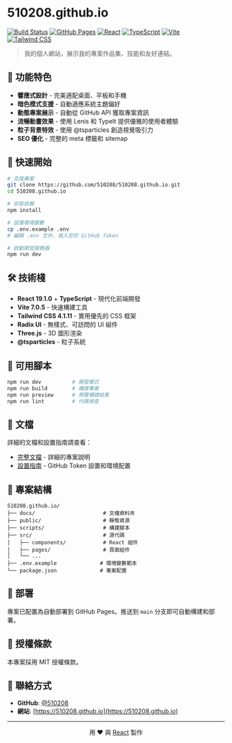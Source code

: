 # 510208.github.io

[![Build Status](https://img.shields.io/badge/build-passing-brightgreen)](https://510208.github.io)
[![GitHub Pages](https://img.shields.io/badge/GitHub%20Pages-deployed-blue?logo=github)](https://510208.github.io)
[![React](https://img.shields.io/badge/React-19.1.0-61DAFB?logo=react)](https://reactjs.org/)
[![TypeScript](https://img.shields.io/badge/TypeScript-Latest-3178C6?logo=typescript)](https://www.typescriptlang.org/)
[![Vite](https://img.shields.io/badge/Vite-7.0.5-646CFF?logo=vite)](https://vitejs.dev/)
[![Tailwind CSS](https://img.shields.io/badge/Tailwind%20CSS-4.1.11-38B2AC?logo=tailwindcss)](https://tailwindcss.com/)

> 我的個人網站，展示我的專案作品集、技能和友好連結。

## 🌟 功能特色

- **響應式設計** - 完美適配桌面、平板和手機
- **暗色模式支援** - 自動適應系統主題偏好
- **動態專案展示** - 自動從 GitHub API 獲取專案資訊
- **流暢動畫效果** - 使用 Lenis 和 TypeIt 提供優雅的使用者體驗
- **粒子背景特效** - 使用 @tsparticles 創造視覺吸引力
- **SEO 優化** - 完整的 meta 標籤和 sitemap

## 🚀 快速開始

```bash
# 克隆專案
git clone https://github.com/510208/510208.github.io.git
cd 510208.github.io

# 安裝依賴
npm install

# 設置環境變數
cp .env.example .env
# 編輯 .env 文件，填入您的 GitHub Token

# 啟動開發服務器
npm run dev
```

## 🛠️ 技術棧

- **React 19.1.0** + **TypeScript** - 現代化前端開發
- **Vite 7.0.5** - 快速構建工具
- **Tailwind CSS 4.1.11** - 實用優先的 CSS 框架
- **Radix UI** - 無樣式、可訪問的 UI 組件
- **Three.js** - 3D 圖形渲染
- **@tsparticles** - 粒子系統

## 📝 可用腳本

```bash
npm run dev          # 開發模式
npm run build        # 構建專案
npm run preview      # 預覽構建結果
npm run lint         # 代碼檢查
```

## 📁 文檔

詳細的文檔和設置指南請查看：

- [完整文檔](./docs/README.md) - 詳細的專案說明
- [設置指南](./docs/SETUP.md) - GitHub Token 設置和環境配置

## 🎨 專案結構

```
510208.github.io/
├── docs/                      # 文檔資料夾
├── public/                    # 靜態資源
├── scripts/                   # 構建腳本
├── src/                       # 源代碼
│   ├── components/            # React 組件
│   ├── pages/                 # 頁面組件
│   └── ...
├── .env.example              # 環境變數範本
└── package.json              # 專案配置
```

## 🚀 部署

專案已配置為自動部署到 GitHub Pages。推送到 `main` 分支即可自動構建和部署。

## 📄 授權條款

本專案採用 MIT 授權條款。

## 📧 聯絡方式

- **GitHub**: [@510208](https://github.com/510208)
- **網站**: [https://510208.github.io](https://510208.github.io)

---

<p align="center">
  用 ❤️ 與 <a href="https://reactjs.org/">React</a> 製作
</p>
